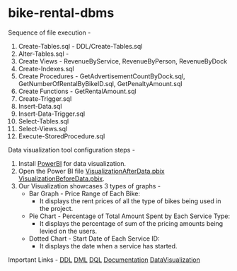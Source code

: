 # bike-rental-dbms

Sequence of file execution -
1. Create-Tables.sql -  DDL/Create-Tables.sql
2. Alter-Tables.sql - 
3. Create Views - RevenueByService, RevenueByPerson, RevenueByDock
4. Create-Indexes.sql
5. Create Procedures - GetAdvertisementCountByDock.sql, GetNumberOfRentalByBikeID.sql, GetPenaltyAmount.sql
6. Create Functions - GetRentalAmount.sql
7. Create-Trigger.sql
8. Insert-Data.sql
9. Insert-Data-Trigger.sql
10. Select-Tables.sql 
11. Select-Views.sql
12. Execute-StoredProcedure.sql

Data visualization tool configuration steps -  
1. Install [PowerBI](https://www.microsoft.com/en-us/download/details.aspx?id=58494) for data visualization.
2. Open the Power BI file [VisualizationAfterData.pbix](DataVisualization/VisualizationAfterData.pbix) [VisualizationBeforeData.pbix](DataVisualization/VisualizationBeforeData.pbix).
3. Our Visualization showcases 3 types of graphs - 
   - Bar Graph - Price Range of Each Bike: 
     - It displays the rent prices of all the type of bikes being used in the project.
   - Pie Chart - Percentage of Total Amount Spent by Each Service Type:
     - It displays the percentage of sum of the pricing amounts being levied on the users. 
   - Dotted Chart - Start Date of Each Service ID: 
     - It displays the date when a service has started.

Important Links - 
[DDL](DDL)
[DML](DML)
[DQL](DQL)
[Documentation](Documentation)
[DataVisualization](DataVisualization)